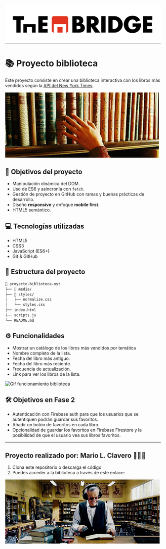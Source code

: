 ![Faldón de The Bridge](/media/faldon-the-bridge.png)

# 📚 Proyecto biblioteca 

Este proyecto consiste en crear una biblioteca interactiva con los libros más vendidos según la [API del New York Times](https://developer.nytimes.com/docs/books-product/1/overview).

![Gif libros](/media/libros-gif.gif)

## 🎯 Objetivos del proyecto 

- Manipulación dinámica del DOM.
- Uso de ES6 y asincronía con `fetch`.
- Gestión de proyecto en GitHub con ramas y buenas prácticas de desarrollo.
- Diseño **responsive** y enfoque **mobile first**.
- HTML5 semántico.

## 💻 Tecnologías utilizadas

- HTML5
- CSS3
- JavaScript (ES6+)
- Git & GitHub

## 🩻 Estructura del proyecto

```bash
📁 proyecto-biblioteca-nyt
├── 📁 media/           
├── 📁 styles/           
│   ├── normalize.css
│   └── styles.css
├── index.html            
├── scripts.js            
└── README.md
```

## ⚙️ Funcionalidades 

- Mostrar un catálogo de los libros más vendidos por temática
- Nombre completo de la lista.
- Fecha del libro más antiguo.
- Fecha del libro más reciente.
- Frecuencia de actualización.
- Link para ver los libros de la lista.

![Gif funcionamiento biblioteca](/media/interfaz-biblioteca.gif)

## 🛠️ Objetivos en Fase 2

- Autenticación con Firebase auth para que los usuarios que se autentiquen podrán guardar sus favoritos.
- Añadir un botón de favoritos en cada libro.
- Opcionalidad de guardar los favoritos en Firebase Firestore y la posibilidad de que el usuario vea sus libros favoritos.

- - - -
Proyecto realizado por: Mario L. Clavero 🧑🏻‍💻
-------
1. Clona este repositorio o descarga el código
2. Puedes acceder a la biblioteca a través de este enlace: 

![Stan Lee consulta libros en mi biblioteca](/media/gif-final.gif)